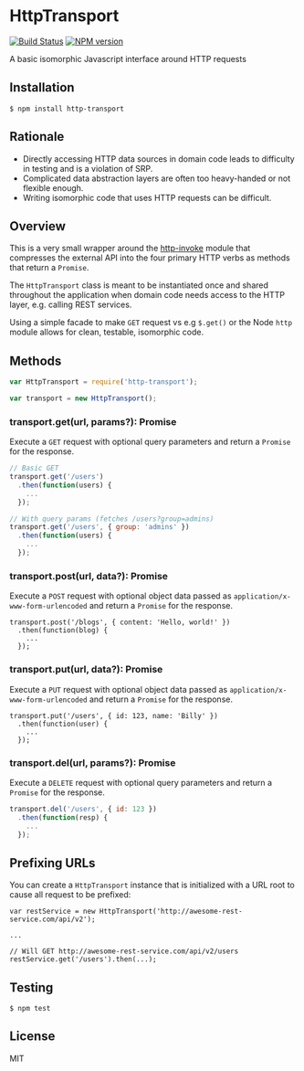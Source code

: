 # HttpTransport

[![Build Status](https://travis-ci.org/bvalosek/http-transport.png?branch=master)](https://travis-ci.org/bvalosek/http-transport)
[![NPM version](https://badge.fury.io/js/http-transport.png)](http://badge.fury.io/js/http-transport)

A basic isomorphic Javascript interface around HTTP requests

## Installation

```
$ npm install http-transport
```

## Rationale

* Directly accessing HTTP data sources in domain code leads to difficulty in
  testing and is a violation of SRP.
* Complicated data abstraction layers are often too heavy-handed or not
  flexible enough.
* Writing isomorphic code that uses HTTP requests can be difficult.

## Overview

This is a very small wrapper around the
[http-invoke](https://github.com/jakutis/httpinvoke) module that compresses the
external API into the four primary HTTP verbs as methods that return a
`Promise`.

The `HttpTransport` class is meant to be instantiated once and shared
throughout the application when domain code needs access to the HTTP layer,
e.g. calling REST services.

Using a simple facade to make `GET` request vs e.g `$.get()` or the Node `http`
module allows for clean, testable, isomorphic code.

## Methods

```javascript
var HttpTransport = require('http-transport');

var transport = new HttpTransport();
```

### transport.get(url, params?): Promise

Execute a `GET` request with optional query parameters and return a `Promise` for
the response.

```javascript
// Basic GET
transport.get('/users')
  .then(function(users) {
    ...
  });

// With query params (fetches /users?group=admins)
transport.get('/users', { group: 'admins' })
  .then(function(users) {
    ...
  });
```

### transport.post(url, data?): Promise

Execute a `POST` request with optional object data passed as
`application/x-www-form-urlencoded` and return a `Promise` for the response.

```
transport.post('/blogs', { content: 'Hello, world!' })
  .then(function(blog) {
    ...
  });
```

### transport.put(url, data?): Promise

Execute a `PUT` request with optional object data passed as
`application/x-www-form-urlencoded` and return a `Promise` for the response.

```
transport.put('/users', { id: 123, name: 'Billy' })
  .then(function(user) {
    ...
  });
```

### transport.del(url, params?): Promise

Execute a `DELETE` request with optional query parameters and return a `Promise` for
the response.

```javascript
transport.del('/users', { id: 123 })
  .then(function(resp) {
    ...
  });
```

## Prefixing URLs

You can create a `HttpTransport` instance that is initialized with a URL root
to cause all request to be prefixed:

```
var restService = new HttpTransport('http://awesome-rest-service.com/api/v2');

...

// Will GET http://awesome-rest-service.com/api/v2/users
restService.get('/users').then(...);
```

## Testing

```
$ npm test
```

## License

MIT

